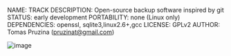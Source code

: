 NAME: TRACK
DESCRIPTION: Open-source backup software inspired by git
STATUS: early development
PORTABILITY: none (Linux only)
DEPENDENCIES: openssl, sqlite3,linux2.6+,gcc
LICENSE: GPLv2
AUTHOR: Tomas Pruzina (pruzinat@gmail.com)


![image](/master/docs/database.png)
